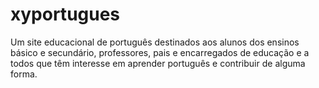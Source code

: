 # xyportugues
Um site educacional de português destinados aos alunos dos ensinos básico e secundário, professores, pais e encarregados de educação e a todos que têm interesse em aprender português e contribuir de alguma forma.
